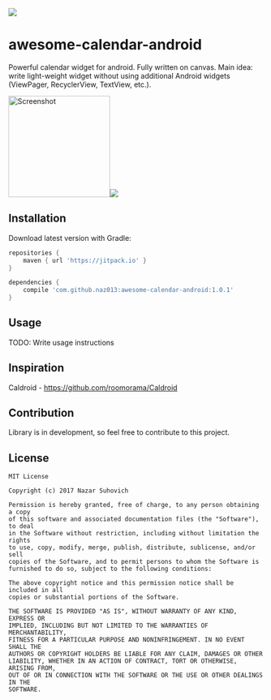 [![](https://jitpack.io/v/naz013/awesome-calendar-android.svg)](https://jitpack.io/#naz013/awesome-calendar-android)

# awesome-calendar-android
Powerful calendar widget for android. Fully written on canvas.
Main idea: write light-weight widget without using additional Android widgets (ViewPager, RecyclerView, TextView, etc.).

<img src="https://raw.githubusercontent.com/naz013/awesome-calendar-android/master/res/screenshot.png" width="200" alt="Screenshot">![](https://media.giphy.com/media/hmeYhSgHl7h8k/200w_d.gif)

## Installation
Download latest version with Gradle:
```groovy
repositories {
    maven { url 'https://jitpack.io' }
}

dependencies {
    compile 'com.github.naz013:awesome-calendar-android:1.0.1'
}
```
## Usage
TODO: Write usage instructions

## Inspiration
Caldroid - https://github.com/roomorama/Caldroid

## Contribution
Library is in development, so feel free to contribute to this project.

License
-------
    MIT License

    Copyright (c) 2017 Nazar Suhovich

    Permission is hereby granted, free of charge, to any person obtaining a copy
    of this software and associated documentation files (the "Software"), to deal
    in the Software without restriction, including without limitation the rights
    to use, copy, modify, merge, publish, distribute, sublicense, and/or sell
    copies of the Software, and to permit persons to whom the Software is
    furnished to do so, subject to the following conditions:

    The above copyright notice and this permission notice shall be included in all
    copies or substantial portions of the Software.

    THE SOFTWARE IS PROVIDED "AS IS", WITHOUT WARRANTY OF ANY KIND, EXPRESS OR
    IMPLIED, INCLUDING BUT NOT LIMITED TO THE WARRANTIES OF MERCHANTABILITY,
    FITNESS FOR A PARTICULAR PURPOSE AND NONINFRINGEMENT. IN NO EVENT SHALL THE
    AUTHORS OR COPYRIGHT HOLDERS BE LIABLE FOR ANY CLAIM, DAMAGES OR OTHER
    LIABILITY, WHETHER IN AN ACTION OF CONTRACT, TORT OR OTHERWISE, ARISING FROM,
    OUT OF OR IN CONNECTION WITH THE SOFTWARE OR THE USE OR OTHER DEALINGS IN THE
    SOFTWARE.
